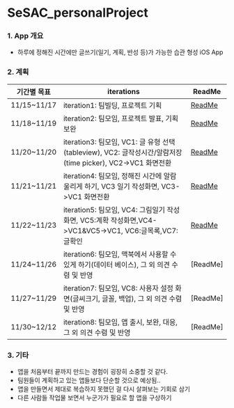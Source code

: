 # SeSAC_personalProject

### 1. App 개요
 - 하루에 정해진 시간에만 글쓰기(일기, 계획, 반성 등)가 가능한 습관 형성 iOS App

### 2. 계획

|기간별 목표|iterations|ReadMe|
|------|---|---|
|11/15~11/17|iteration1: 팀빌딩, 프로젝트 기획|[ReadMe](https://github.com/JaehoBuildiOSApp/SeSAC_personalProject/issues/1)|
|11/18~11/19|iteration2: 팀모임, 프로젝트 발표, 기획 보완|[ReadMe](https://github.com/JaehoBuildiOSApp/SeSAC_personalProject/issues/2)|
|11/20~11/20|iteration3: 팀모임, VC1: 글 유형 선택(tableview), VC2: 글작성시간/알람저장(time picker), VC2->VC1 화면전환|[ReadMe](https://github.com/JaehoBuildiOSApp/SeSAC_personalProject/issues/3)|
|11/21~11/21|iteration4: 팀모임, 정해진 시간에 알람 울리게 하기, VC3 일기 작성화면, VC3->VC1 화면전환|[ReadMe](https://github.com/JaehoBuildiOSApp/SeSAC_personalProject/issues/4)|
|11/22~11/23|iteration5: 팀모임, VC4: 그림일기 작성화면, VC5:계확 작성화면,VC4->VC1&VC5->VC1, VC6:글목록,VC7:글확인|[ReadMe](https://github.com/JaehoBuildiOSApp/SeSAC_personalProject/issues/5)|
|11/24~11/26|iteration6: 팀모임, 맥북에서 사용할 수 있게 하기(데이터 베이스), 그 외 의견 수렴 및 반영|[ReadMe]|
|11/27~11/29|iteration7: 팀모임, VC8: 사용자 설정 화면(글씨크기, 글꼴, 백업), 그 외 의견 수렴 및 반영|[ReadMe]|
|11/30~12/12|iteration8: 팀모임, 앱 출시, 보완, 대응, 그 외 의견 수렴 및 반영 |[ReadMe]|

### 3. 기타
- 앱을 처음부터 끝까지 만드는 경험이 굉장히 소중할 것 같다.
- 팀원들이 계획하고 있는 앱들보다 단순할 것으로 예상됨..
- 앱을 만들면서 제대로 복습하지 못했던 걸 다시 살펴보는 기회로 삼기
- 다른 사람들 작업물 보면서 누군가가 필요로 할 앱을 구상하기

